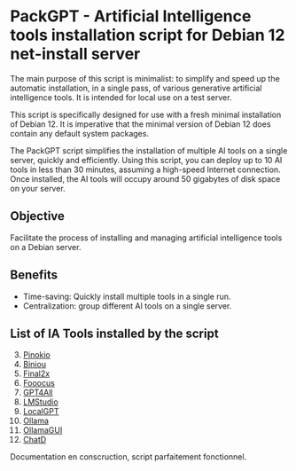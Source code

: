 # PackGPT - Artificial Intelligence tools installation script for Debian 12 net-install server

The main purpose of this script is minimalist: to simplify and speed up the automatic installation, in a single pass, of various generative artificial intelligence tools. It is intended for local use on a test server.

This script is specifically designed for use with a fresh minimal installation of Debian 12. It is imperative that the minimal version of Debian 12 does contain any default system packages.

The PackGPT script simplifies the installation of multiple AI tools on a single server, quickly and efficiently. Using this script, you can deploy up to 10 AI tools in less than 30 minutes, assuming a high-speed Internet connection. Once installed, the AI tools will occupy around 50 gigabytes of disk space on your server.

## Objective

Facilitate the process of installing and managing artificial intelligence tools on a Debian server.

## Benefits

- Time-saving: Quickly install multiple tools in a single run.
- Centralization: group different AI tools on a single server.

## List of IA Tools installed by the script

3. [Pinokio](lien_vers_la_documentation)
4. [Biniou](lien_vers_la_documentation)
5. [Final2x](lien_vers_la_documentation)
6. [Fooocus](lien_vers_la_documentation)
7. [GPT4All](lien_vers_la_documentation)
8. [LMStudio](lien_vers_la_documentation)
9. [LocalGPT](lien_vers_la_documentation)
10. [Ollama](lien_vers_la_documentation)
11. [OllamaGUI](lien_vers_la_documentation)
12. [ChatD](lien_vers_la_documentation)

Documentation en conscruction, script parfaitement fonctionnel.
